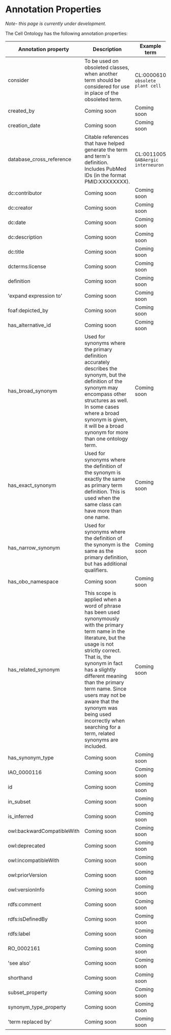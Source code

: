 # Annotation Properties

_Note- this page is currently under development._

The Cell Ontology has the following annotation properties:

Annotation property	| 	Description	|	Example term	|	Example annotation
-- | -- | -- | --
consider	|	To be used on obsoleted classes, when another term should be considered for use in place of the obsoleted term.	|	CL:0000610 `obsolete plant cell`	|	PO:0009002
created_by	|	Coming soon	|	Coming soon	|	Coming soon
creation_date	|	Coming soon	|	Coming soon	|	Coming soon
database_cross_reference	|	Citable references that have helped generate the term and term's definition. Includes PubMed IDs (in the format PMID:XXXXXXXX).	|	CL:0011005 `GABAergic interneuron` | PMID:29724907
dc:contributor	|	Coming soon	|	Coming soon	|	Coming soon
dc:creator	|	Coming soon	|	Coming soon	|	Coming soon
dc:date	|	Coming soon	|	Coming soon	|	Coming soon
dc:description	|	Coming soon	|	Coming soon	|	Coming soon
dc:title	|	Coming soon	|	Coming soon	|	Coming soon
dcterms:license	|	Coming soon	|	Coming soon	|	Coming soon
definition	|	Coming soon	|	Coming soon	|	Coming soon
'expand expression to'	|	Coming soon	|	Coming soon	|	Coming soon
foaf:depicted_by	|	Coming soon	|	Coming soon	|	Coming soon
has_alternative_id	|	Coming soon	|	Coming soon	|	Coming soon
has_broad_synonym	|	Used for synonyms where the primary definition accurately describes the synonym, but the definition of the synonym may encompass other structures as well. In some cases where a broad synonym is given, it will be a broad synonym for more than one ontology term.	|	Coming soon	|	Coming soon
has_exact_synonym	|	Used for synonyms where the definition of the synonym is exactly the same as primary term definition. This is used when the same class can have more than one name. 	|	Coming soon	|	Coming soon
has_narrow_synonym	|	Used for synonyms where the definition of the synonym is the same as the primary definition, but has additional qualifiers. 	|	Coming soon	|	Coming soon
has_obo_namespace	|	Coming soon	|	Coming soon	|	Coming soon
has_related_synonym	|	This scope is applied when a word of phrase has been used synonymously with the primary term name in the literature, but the usage is not strictly correct. That is, the synonym in fact has a slightly different meaning than the primary term name. Since users may not be aware that the synonym was being used incorrectly when searching for a term, related synonyms are included.	|	Coming soon	|	Coming soon
has_synonym_type	|	Coming soon	|	Coming soon	|	Coming soon
IAO_0000116	|	Coming soon	|	Coming soon	|	Coming soon
id	|	Coming soon	|	Coming soon	|	Coming soon
in_subset	|	Coming soon	|	Coming soon	|	Coming soon
is_inferred	|	Coming soon	|	Coming soon	|	Coming soon
owl:backwardCompatibleWith	|	Coming soon	|	Coming soon	|	Coming soon
owl:deprecated	|	Coming soon	|	Coming soon	|	Coming soon
owl:incompatibleWith	|	Coming soon	|	Coming soon	|	Coming soon
owl:priorVersion	|	Coming soon	|	Coming soon	|	Coming soon
owl:versionInfo	|	Coming soon	|	Coming soon	|	Coming soon
rdfs:comment	|	Coming soon	|	Coming soon	|	Coming soon
rdfs:isDefinedBy	|	Coming soon	|	Coming soon	|	Coming soon
rdfs:label	|	Coming soon	|	Coming soon	|	Coming soon
RO_0002161	|	Coming soon	|	Coming soon	|	Coming soon
'see also'	|	Coming soon	|	Coming soon	|	Coming soon
shorthand	|	Coming soon	|	Coming soon	|	Coming soon
subset_property	|	Coming soon	|	Coming soon	|	Coming soon
synonym_type_property	|	Coming soon	|	Coming soon	|	Coming soon
'term replaced by'	|	Coming soon	|	Coming soon	|	Coming soon
